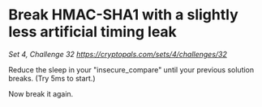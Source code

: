# Break HMAC-SHA1 with a slightly less artificial timing leak

_Set 4, Challenge 32_
_https://cryptopals.com/sets/4/challenges/32_

Reduce the sleep in your "insecure_compare" until your previous solution breaks. (Try 5ms to start.)

Now break it again.
